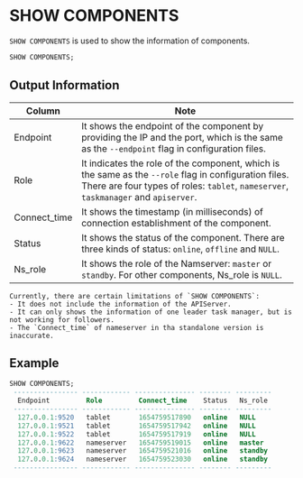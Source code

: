# SHOW COMPONENTS
`SHOW COMPONENTS` is used to show the information of components.

```sql
SHOW COMPONENTS;
```

## Output Information

| Column       | Note                                                                                                                                                                                              |
| ------------ |---------------------------------------------------------------------------------------------------------------------------------------------------------------------------------------------------|
| Endpoint     | It shows the endpoint of the component by providing the IP and the port, which is the same as the `--endpoint` flag in configuration files.                                                       |
| Role         | It indicates the role of the component, which is the same as the `--role` flag in configuration files. <br/> There are four types of roles: `tablet`, `nameserver`, `taskmanager` and `apiserver`. |
| Connect_time | It shows the timestamp (in milliseconds) of connection establishment of the component.                                                                                                                    |
| Status       | It shows the status of the component. There are three kinds of status: `online`, `offline` and `NULL`.                                                                                            |
| Ns_role      | It shows the role of the Namserver: `master` or `standby`. For other components, Ns_role is `NULL`.                                                                                           |


```{note}
Currently, there are certain limitations of `SHOW COMPONENTS`:
- It does not include the information of the APIServer.
- It can only shows the information of one leader task manager, but is not working for followers.
- The `Connect_time` of nameserver in tha standalone version is inaccurate.  
```
## Example

```sql
SHOW COMPONENTS;
 ---------------- ------------ --------------- -------- --------- 
  Endpoint         Role         Connect_time    Status   Ns_role  
 ---------------- ------------ --------------- -------- --------- 
  127.0.0.1:9520   tablet       1654759517890   online   NULL     
  127.0.0.1:9521   tablet       1654759517942   online   NULL     
  127.0.0.1:9522   tablet       1654759517919   online   NULL     
  127.0.0.1:9622   nameserver   1654759519015   online   master   
  127.0.0.1:9623   nameserver   1654759521016   online   standby  
  127.0.0.1:9624   nameserver   1654759523030   online   standby  
 ---------------- ------------ --------------- -------- --------- 
```


